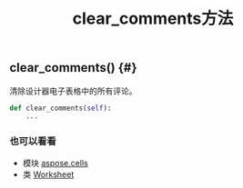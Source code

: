 ﻿---
title: clear_comments方法
second_title: Aspose.Cells for Python via .NET API 参考文献
description:
type: docs
weight: 90
url: /zh/python-net/aspose.cells/worksheet/clear_comments/
is_root: false
---
##  clear_comments() {#}
清除设计器电子表格中的所有评论。



```python
def clear_comments(self):
    ...
```





### 也可以看看
* 模块 [aspose.cells](../../)
* 类 [Worksheet](/cells/zh/python-net/aspose.cells/worksheet)
